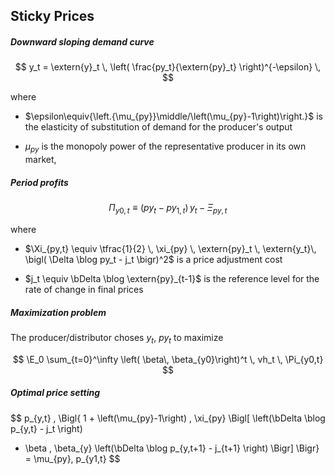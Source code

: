 
## Sticky Prices

##### Downward sloping demand curve

$$
y_t 
= \extern{y}_t \, \left( \frac{py_t}{\extern{py}_t} \right)^{-\epsilon} \,
$$

where

* $\epsilon\equiv{\left.{\mu_{py}}\middle/\left(\mu_{py}-1\right)\right.}$ is
  the elasticity of substitution of demand for the producer's
  output 

* $\mu_{py}$ is the monopoly power of the representative producer in its own
  market, 


##### Period profits

$$
\Pi_{y0,t} \equiv \left( py_t  - py_{1,t}\right)\, y_t - \Xi_{py,t}
$$

where

* $\Xi_{py,t}
\equiv \tfrac{1}{2} \, \xi_{py} \, 
\extern{py}_t \, \extern{y_t}\,
\bigl( \Delta \blog py_t - j_t \bigr)^2$
is a price adjustment cost

* $j_t \equiv \bDelta \blog \extern{py}_{t-1}$
is the reference level for the rate of change in final prices

##### Maximization problem

The producer/distributor choses $y_t$, $py_t$ to maximize

$$
\E_0 \sum_{t=0}^\infty
\left( \beta\, \beta_{y0}\right)^t \,
vh_t \, \Pi_{y0,t}
$$

##### Optimal price setting 

$$
p_{y,t} \, \Bigl\{
1 + \left(\mu_{py}-1\right) \, \xi_{py} \Bigl[
\left(\bDelta \blog p_{y,t} - j_t \right)
- \beta \, \beta_{y} \left(\bDelta \blog p_{y,t+1} - j_{t+1} \right)
\Bigr] \Bigr\}
=
\mu_{py}\, p_{y1,t}
$$



